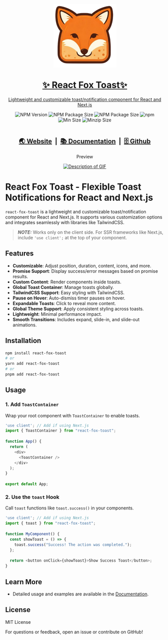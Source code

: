<a href="https://react-fox-toast.com/">
<p align="center">
  <img src="./assets/fox_logo.png"  align="center" alt="fox logo" width="200px">
  <h1 align="center">✨ React Fox Toast✨</h1>
  <p align="center">
    Lightweight and customizable toast/notification component for React and Next.js
  </p>
</p>
</a>

<div align="center">
  <img src="https://badgen.net/npm/v/react-fox-toast" alt="NPM Version">
  <img src="https://packagephobia.com/badge?p=react-fox-toast" alt="NPM Package Size"> 
  <img src="https://badgen.net/static/license/MIT/yellow" alt="NPM Package Size">  
  <img src="https://img.shields.io/npm/dy/react-fox-toast.svg" alt="npm">    
</div>
<div align="center">
<img src="https://badgen.net/bundlephobia/min/react-fox-toast" alt="Min Size">  
<img src="https://badgen.net/bundlephobia/minzip/react-fox-toast" alt="Minzip Size"> 
</div>
<br />

<div align="center">
<h3 style="font-size: 20px"><strong>

<a href="https://react-fox-toast.com/">🌏 Website</a> 
<span> &nbsp;|&nbsp; </span>
<a href="https://react-fox-toast.com//documentation/getting-started">📚 Documentation</a> 
<span> &nbsp;|&nbsp; </span>
<a href="https://github.com/sanjayc208/react-fox-toast">🗄️ Github</a> 
</strong>
</h3 >
</div>


<div align="center">
  <p>Preview</p>
  <a href="https://react-fox-toast.com/"><img src="./assets/rft-preview.gif" alt="Description of GIF"></a>
</div>

# React Fox Toast - Flexible Toast Notifications for React and Next.js

`react-fox-toast` is a lightweight and customizable toast/notification component for React and Next.js. It supports various customization options and integrates seamlessly with libraries like TailwindCSS.

> **_NOTE:_** Works only on the client side. For SSR frameworks like Next.js, include `'use client';` at the top of your component.

## Features
- **Customizable**: Adjust position, duration, content, icons, and more.
- **Promise Support**: Display success/error messages based on promise results.
- **Custom Content**: Render components inside toasts.
- **Global Toast Container**: Manage toasts globally.
- **TailwindCSS Support**: Easy styling with TailwindCSS.
- **Pause on Hover**: Auto-dismiss timer pauses on hover.
- **Expandable Toasts**: Click to reveal more content.
- **Global Theme Support**: Apply consistent styling across toasts.
- **Lightweight**: Minimal performance impact.
- **Smooth Transitions**: Includes expand, slide-in, and slide-out animations.

## Installation

```bash
npm install react-fox-toast
# or
yarn add react-fox-toast
# or
pnpm add react-fox-toast
```

## Usage

### 1. Add `ToastContainer`
Wrap your root component with `ToastContainer` to enable toasts.

```typescript
'use client'; // Add if using Next.js
import { ToastContainer } from "react-fox-toast";

function App() {
  return (
    <div>
      <ToastContainer />
    </div>
  );
}

export default App;
```

### 2. Use the `toast` Hook
Call `toast` functions like `toast.success()` in your components.

```typescript
'use client'; // Add if using Next.js
import { toast } from "react-fox-toast";

function MyComponent() {
  const showToast = () => {
    toast.success("Success! The action was completed.");
  };

  return <button onClick={showToast}>Show Success Toast</button>;
}
```

## Learn More
- Detailed usage and examples are available in the [Documentation](https://react-fox-toast.com/documentation/getting-started).

## License
MIT License

For questions or feedback, open an issue or contribute on GitHub!